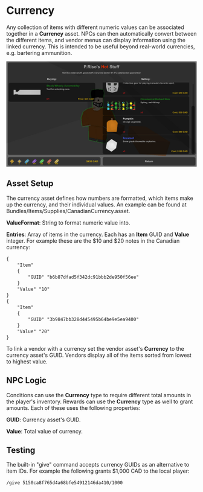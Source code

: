Currency
========

Any collection of items with different numeric values can be associated together in a __Currency__ asset. NPCs can then automatically convert between the different items, and vendor menus can display information using the linked currency. This is intended to be useful beyond real-world currencies, e.g. bartering ammunition.

![P.Riso's Hot Stuff](Images/VendorCurrency.jpg)

Asset Setup
-----------

The currency asset defines how numbers are formatted, which items make up the currency, and their individual values. An example can be found at Bundles/Items/Supplies/CanadianCurrency.asset.

__ValueFormat__: String to format numeric value into.

__Entries__: Array of items in the currency. Each has an __Item__ GUID and __Value__ integer. For example these are the $10 and $20 notes in the Canadian currency:

	{
		"Item"
		{
			"GUID" "b6b87dfad5f342dc91bbb2de950f56ee"
		}
		"Value" "10"
	}
	{
		"Item"
		{
			"GUID" "3b9847bb328d445495b64be9e5ea9400"
		}
		"Value" "20"
	}

To link a vendor with a currency set the vendor asset's __Currency__ to the currency asset's GUID. Vendors display all of the items sorted from lowest to highest value.

NPC Logic
---------

Conditions can use the __Currency__ type to require different total amounts in the player's inventory. Rewards can use the __Currency__ type as well to grant amounts. Each of these uses the following properties:

__GUID__: Currency asset's GUID.

__Value__: Total value of currency.

Testing
-------

The built-in "give" command accepts currency GUIDs as an alternative to item IDs. For example the following grants $1,000 CAD to the local player:

	/give 5150ca8f765d4a68bfe54912146da410/1000
